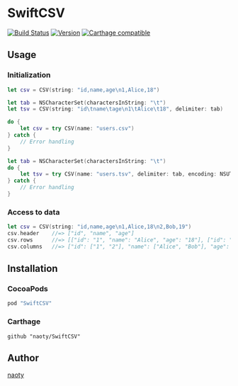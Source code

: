 # SwiftCSV

[![Build Status](https://travis-ci.org/naoty/SwiftCSV.svg?branch=master)](https://travis-ci.org/naoty/SwiftCSV) [![Version](http://img.shields.io/cocoapods/v/SwiftCSV.svg?style=flat)](http://cocoadocs.org/docsets/SwiftCSV) [![Carthage compatible](https://img.shields.io/badge/Carthage-compatible-4BC51D.svg?style=flat)](https://github.com/Carthage/Carthage)

## Usage

### Initialization

```swift
let csv = CSV(string: "id,name,age\n1,Alice,18")
```

```swift
let tab = NSCharacterSet(charactersInString: "\t")
let tsv = CSV(string: "id\tname\tage\n1\tAlice\t18", delimiter: tab)
```

```swift
do {
    let csv = try CSV(name: "users.csv")
} catch {
    // Error handling
}
```

```swift
let tab = NSCharacterSet(charactersInString: "\t")
do {
    let tsv = try CSV(name: "users.tsv", delimiter: tab, encoding: NSUTF8StringEncoding)
} catch {
    // Error handling
}
```

### Access to data

```swift
let csv = CSV(string: "id,name,age\n1,Alice,18\n2,Bob,19")
csv.header    //=> ["id", "name", "age"]
csv.rows      //=> [["id": "1", "name": "Alice", "age": "18"], ["id": "2", "name": "Bob", "age": "19"]]
csv.columns   //=> ["id": ["1", "2"], "name": ["Alice", "Bob"], "age": ["18", "19"]]
```

## Installation

### CocoaPods

```ruby
pod "SwiftCSV"
```

### Carthage

```
github "naoty/SwiftCSV"
```

## Author

[naoty](https://github.com/naoty)

